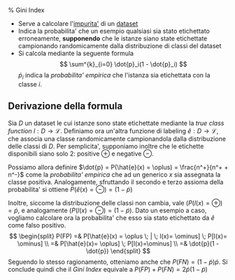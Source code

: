 % Gini Index

* Serve a calcolare l'[impurita'](Impurita.md) di un [dataset](Dataset.md)
* Indica la probabilita' che un esempio qualsiasi sia stato etichettato
  erroneamente, **supponendo** che le istanze siano state etichettate
  campionando randomicamente dalla distribuzione di classi del dataset
* Si calcola mediante la seguente formula
  $$
  \sum^{k}_{i=0} \dot{p}_i(1 - \dot{p}_i)
  $$
  $\dot{p}_i$ indica la *probabilita' empirica* che l'istanza sia etichettata
  con la classe $i$.

## Derivazione della formula 
Sia $D$ un dataset le cui istanze sono state etichettate mediante la *true class
function* $l: D \rightarrow \mathscr{L}$.  Definiamo ora un'altra funzione di
labeling $\hat{e}: D \rightarrow \mathscr{L}$, che associa una classe
randomicamente campionandola dalla distribuzione delle classi di $D$. Per
semplicita', supponiamo inoltre che le etichette disponibili siano solo 2:
positive $\oplus$ e negative $\ominus$.

Possiamo allora definire $\dot{p} = P(\hat{e}(x) = \oplus) = \frac{n^+}{n^+ +
n^-}$ come la *probabilita' empirica* che ad un generico $x$ sia assegnata la
classe positiva. Analogamente, sfruttando il secondo e terzo assioma della
probabilita' si ottiene $P(\hat{e}(x) = \ominus) = (1-\dot{p})$

Inoltre, siccome la distribuzione delle classi non cambia, vale $(P(l(x) =
\oplus) = \dot{p}$, e analogamente $(P(l(x) = \ominus) = (1 - \dot{p})$. Dato
un esempio a caso, vogliamo calcolare ora la probabilita' che esso sia stato
etichettato da $\hat{e}$ come falso positivo.
$$
\begin{split}
P(FP) =& P[\hat{e}(x) = \oplus \; | \; l(x)= \ominus] \; P[l(x)= \ominus]  \\
      =& P[\hat{e}(x)= \oplus] \; P[l(x)=\ominus] \\
      =& \dot{p}(1 - \dot{p})
\end{split}
$$
Seguendo lo stesso ragionamento, otteniamo anche che $P(FN) =
(1-\dot{p})\dot{p}$. Si conclude quindi che il *Gini Index* equivale a $P(FP) +
P(FN) = 2\dot{p}(1 -\dot{p})$
